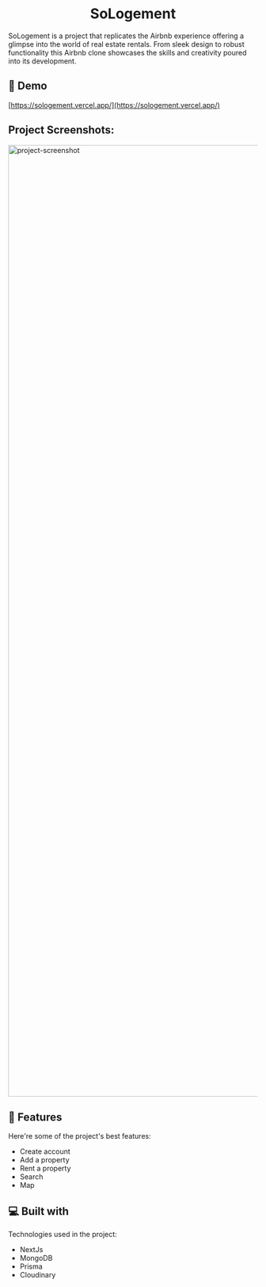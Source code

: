 <h1 align="center" id="title">SoLogement</h1>

<p id="description">SoLogement is a project that replicates the Airbnb experience offering a glimpse into the world of real estate rentals. From sleek design to robust functionality this Airbnb clone showcases the skills and creativity poured into its development.</p>

<h2>🚀 Demo</h2>

[https://sologement.vercel.app/](https://sologement.vercel.app/)

<h2>Project Screenshots:</h2>

<img src="https://cdn.discordapp.com/attachments/878483959464468520/1189885766034276412/image.png?ex=659fca79&amp;is=658d5579&amp;hm=4b7a57939722cee3c52a06eed00b8474902cbceb3016b1866e775dfd6aeff0ea&amp;" alt="project-screenshot" width="1920" >

  
  
<h2>🧐 Features</h2>

Here're some of the project's best features:

*   Create account
*   Add a property
*   Rent a property
*   Search
*   Map

  
<h2>💻 Built with</h2>

Technologies used in the project:

*   NextJs
*   MongoDB
*   Prisma
*   Cloudinary
